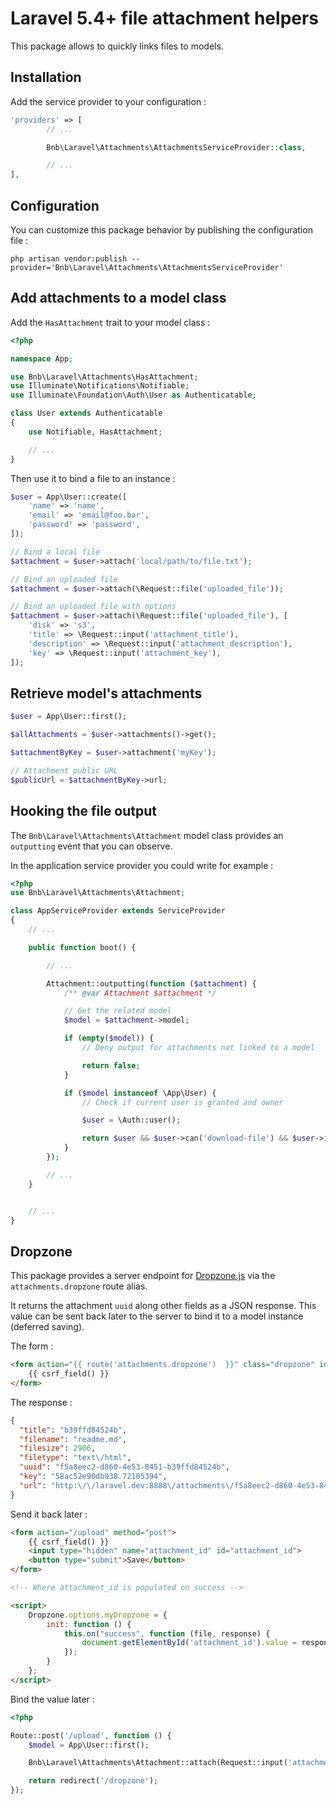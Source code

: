 # Laravel 5.4+ file attachment helpers

This package allows to quickly links files to models.


## Installation

Add the service provider to your configuration :

```php
'providers' => [
        // ...

        Bnb\Laravel\Attachments\AttachmentsServiceProvider::class,

        // ...
],
```


## Configuration

You can customize this package behavior by publishing the configuration file :

    php artisan vendor:publish --provider='Bnb\Laravel\Attachments\AttachmentsServiceProvider'


## Add attachments to a model class

Add the `HasAttachment` trait to your model class :

```php
<?php

namespace App;

use Bnb\Laravel\Attachments\HasAttachment;
use Illuminate\Notifications\Notifiable;
use Illuminate\Foundation\Auth\User as Authenticatable;

class User extends Authenticatable
{
    use Notifiable, HasAttachment;

    // ...
}
```

Then use it to bind a file to an instance :

```php
$user = App\User::create([
    'name' => 'name',
    'email' => 'email@foo.bar',
    'password' => 'password',
]);

// Bind a local file
$attachment = $user->attach('local/path/to/file.txt');

// Bind an uploaded file
$attachment = $user->attach(\Request::file('uploaded_file'));

// Bind an uploaded file with options
$attachment = $user->attach(\Request::file('uploaded_file'), [
    'disk' => 's3',
    'title' => \Request::input('attachment_title'),
    'description' => \Request::input('attachment_description'),
    'key' => \Request::input('attachment_key'),
]);
```

## Retrieve model's attachments


```php
$user = App\User::first();

$allAttachments = $user->attachments()->get();

$attachmentByKey = $user->attachment('myKey');

// Attachment public URL
$publicUrl = $attachmentByKey->url;
```

## Hooking the file output

The `Bnb\Laravel\Attachments\Attachment` model class provides
 an `outputting` event that you can observe.

In the application service provider you could write for example :

```php
<?php
use Bnb\Laravel\Attachments\Attachment;

class AppServiceProvider extends ServiceProvider
{
    // ...

    public function boot() {

        // ...

        Attachment::outputting(function ($attachment) {
            /** @var Attachment $attachment */

            // Get the related model
            $model = $attachment->model;

            if (empty($model)) {
                // Deny output for attachments not linked to a model

                return false;
            }

            if ($model instanceof \App\User) {
                // Check if current user is granted and owner

                $user = \Auth::user();

                return $user && $user->can('download-file') && $user->id == $model->id;
            }
        });

        // ...
    }


    // ...
}
```

## Dropzone

This package provides a server endpoint for [Dropzone.js](http://www.dropzonejs.com/)
 via the `attachments.dropzone` route alias.

It returns the attachment `uuid` along other fields as a JSON response.
 This value can be sent back later to the server to bind it to a model
 instance (deferred saving).

The form :

```html
<form action="{{ route('attachments.dropzone')  }}" class="dropzone" id="my-dropzone">
    {{ csrf_field() }}
</form>
```

The response :

```json
{
  "title": "b39ffd84524b",
  "filename": "readme.md",
  "filesize": 2906,
  "filetype": "text\/html",
  "uuid": "f5a8eec2-d860-4e53-8451-b39ffd84524b",
  "key": "58ac52e90db938.72105394",
  "url": "http:\/\/laravel.dev:8888\/attachments\/f5a8eec2-d860-4e53-8451-b39ffd84524b\/readme.md"
}
```

Send it back later :

```html
<form action="/upload" method="post">
    {{ csrf_field() }}
    <input type="hidden" name="attachment_id" id="attachment_id">
    <button type="submit">Save</button>
</form>

<!-- Where attachment_id is populated on success -->

<script>
    Dropzone.options.myDropzone = {
        init: function () {
            this.on("success", function (file, response) {
                document.getElementById('attachment_id').value = response.id;
            });
        }
    };
</script>
```

Bind the value later :

```php
<?php

Route::post('/upload', function () {
    $model = App\User::first();

    Bnb\Laravel\Attachments\Attachment::attach(Request::input('attachment_id'), $model);

    return redirect('/dropzone');
});
```